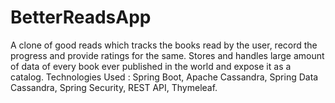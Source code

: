 # BetterReadsApp
A clone of good reads which tracks the books read by the user, record the progress and provide ratings for the same. Stores and handles large amount of data of every book ever published in the world and expose it as a catalog. Technologies Used : Spring Boot, Apache Cassandra, Spring Data Cassandra, Spring Security, REST API, Thymeleaf.
